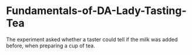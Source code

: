 # Fundamentals-of-DA-Lady-Tasting-Tea
The experiment asked whether a taster could tell if the milk was added before, when preparing a cup of tea.
